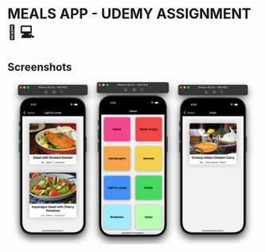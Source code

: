 
# MEALS APP - UDEMY ASSIGNMENT  🚀 💻





 

##  Screenshots
![App Screenshot](./screenshots/overview.png)


